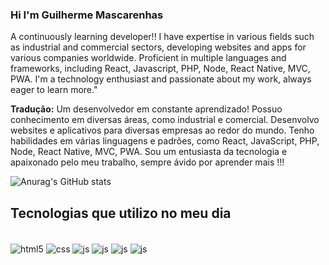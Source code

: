 ### Hi I'm Guilherme Mascarenhas

A continuously learning developer!! I have expertise in various fields such as industrial and commercial sectors, developing websites and apps for various companies worldwide. Proficient in multiple languages and frameworks, including React, Javascript, PHP, Node, React Native, MVC, PWA. I'm a technology enthusiast and passionate about my work, always eager to learn more."

**Tradução:** Um desenvolvedor em constante aprendizado! Possuo conhecimento em diversas áreas, como industrial e comercial. Desenvolvo websites e aplicativos para diversas empresas ao redor do mundo. Tenho habilidades em várias linguagens e padrões, como React, JavaScript, PHP, Node, React Native, MVC, PWA. Sou um entusiasta da tecnologia e apaixonado pelo meu trabalho, sempre ávido por aprender mais !!!

![Anurag's GitHub stats](https://github-readme-stats.vercel.app/api?username=Guilherme-Mascarenhas&show_icons=true&theme=dracula)

## Tecnologias que utilizo no meu dia

<div style="display: inline_block"><br/>
  <img align='center' alt='html5' src='https://img.shields.io/badge/HTML5-E34F26?style=for-the-badge&logo=html5&logoColor=white'/>
  <img align='center' alt='css' src='https://img.shields.io/badge/CSS3-1572B6?style=for-the-badge&logo=css3&logoColor=white'/>
  <img align='center' alt='js' src='https://img.shields.io/badge/JavaScript-F7DF1E?style=for-the-badge&logo=javascript&logoColor=black'/>
  <img align='center' alt='js' src='https://img.shields.io/badge/Node.js-43853D?style=for-the-badge&logo=node.js&logoColor=white'/>
   <img align='center' alt='js' src='https://img.shields.io/badge/PHP-777BB4?style=for-the-badge&logo=php&logoColor=white'/>
   <img align='center' alt='js' src='https://img.shields.io/badge/React-20232A?style=for-the-badge&logo=react&logoColor=61DAFB'/>
</div>
